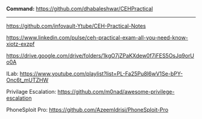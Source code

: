 **Command:** https://github.com/dhabaleshwar/CEHPractical

----------------
https://github.com/infovault-Ytube/CEH-Practical-Notes

https://www.linkedin.com/pulse/ceh-practical-exam-all-you-need-know-xiotz-exzpf

https://drive.google.com/drive/folders/1kgO7jZPaKXdew0f7iFES5OsJq9orUo0A


ILab: https://www.youtube.com/playlist?list=PL-Fa25Pu8l6wV1Se-bPY-Onc6t_mUTZHW


Privilage Escalation: https://github.com/m0nad/awesome-privilege-escalation

PhoneSploit Pro: https://github.com/AzeemIdrisi/PhoneSploit-Pro
